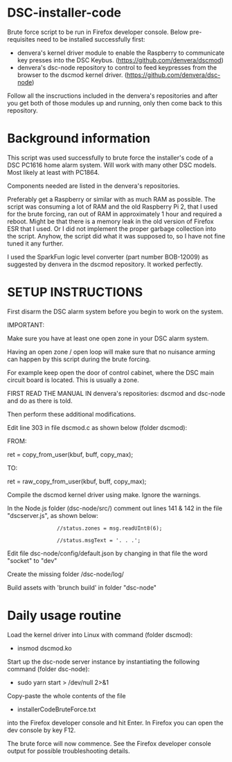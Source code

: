 # DSC-installer-code

Brute force script to be run in Firefox developer console. Below pre-requisites need to be installed successfully first:
* denvera's kernel driver module to enable the Raspberry to communicate key presses into the DSC Keybus. (https://github.com/denvera/dscmod)
* denvera's dsc-node repository to control to feed keypresses from the browser to the dscmod kernel driver. (https://github.com/denvera/dsc-node)

Follow all the inscructions included in the denvera's repositories and after you get both of those modules up and running, only then come back to this repository.

# Background information

This script was used successfully to brute force the installer's code of a DSC PC1616 home alarm system. Will work with many other DSC models. Most likely at least with PC1864.

Components needed are listed in the denvera's repositories.

Preferably get a Raspberry or similar with as much RAM as possible. The script was consuming a lot of RAM and the old Raspberry Pi 2, that I used for the brute forcing, ran out of RAM in approximately 1 hour and required a reboot. Might be that there is a memory leak in the old version of Firefox ESR that I used. Or I did not implement the proper garbage collection into the script.
Anyhow, the script did what it was supposed to, so I have not fine tuned it any further.

I used the SparkFun logic level converter (part number BOB-12009) as suggested by denvera in the dscmod repository. It worked perfectly.

# SETUP INSTRUCTIONS

First disarm the DSC alarm system before you begin to work on the system.

IMPORTANT:

Make sure you have at least one open zone in your DSC alarm system.

Having an open zone / open loop will make sure that no nuisance arming can happen by this script during the brute forcing.

For example keep open the door of control cabinet, where the DSC main circuit board is located. This is usually a zone.

FIRST READ THE MANUAL IN denvera's repositories: dscmod and dsc-node and do as there is told.

Then perform these additional modifications.

Edit line 303 in file dscmod.c as shown below (folder dscmod):

FROM:

ret = copy_from_user(kbuf, buff, copy_max);

TO:

ret = raw_copy_from_user(kbuf, buff, copy_max);

Compile the dscmod kernel driver using make. Ignore the warnings.

In the Node.js folder (dsc-node/src/)
comment out lines 141 & 142 in the file "dscserver.js", as shown below:

					//status.zones = msg.readUInt8(6);
					
					//status.msgText = '. . .';
					
Edit file dsc-node/config/default.json by changing in that file the word "socket" to "dev"

Create the missing folder /dsc-node/log/

Build assets with 'brunch build' in folder "dsc-node"

# Daily usage routine

Load the kernel driver into Linux with command (folder dscmod):

* insmod dscmod.ko

Start up the dsc-node server instance by instantiating the following command (folder dsc-node):

* sudo yarn start > /dev/null 2>&1

Copy-paste the whole contents of the file


* installerCodeBruteForce.txt


into the Firefox developer console and hit Enter. In Firefox you can open the dev console by key F12.

The brute force will now commence. See the Firefox developer console output for possible troubleshooting details.
